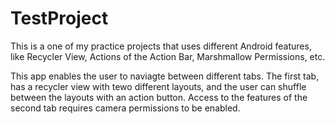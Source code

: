 # TestProject
This is a one of my practice projects that uses different Android features, like Recycler View, Actions of the Action Bar, Marshmallow
Permissions, etc.

This app enables the user to naviagte between different tabs. The first tab, has a recycler view with tewo different layouts, and the user
can shuffle between the layouts with an action button. Access to the features of the second tab requires camera permissions to be enabled. 
